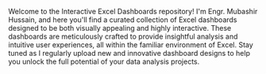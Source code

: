 Welcome to the Interactive Excel Dashboards repository! I'm Engr. Mubashir Hussain, and here you'll find a curated collection of Excel dashboards designed to be both visually appealing and highly interactive. These dashboards are meticulously crafted to provide insightful analysis and intuitive user experiences, all within the familiar environment of Excel. Stay tuned as I regularly upload new and innovative dashboard designs to help you unlock the full potential of your data analysis projects.
